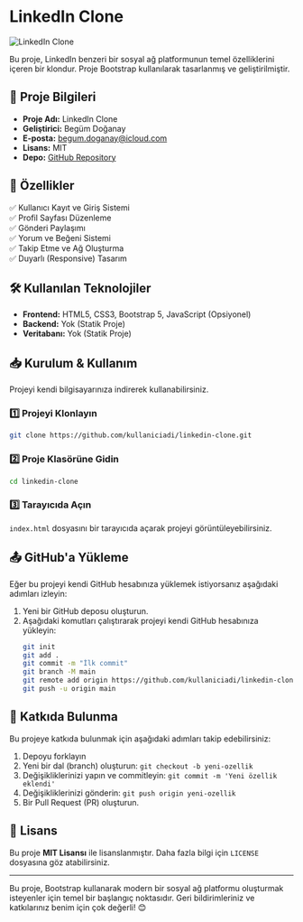 # LinkedIn Clone

![LinkedIn Clone](https://via.placeholder.com/800x400.png?text=LinkedIn+Clone)

Bu proje, LinkedIn benzeri bir sosyal ağ platformunun temel özelliklerini içeren bir klondur. Proje Bootstrap kullanılarak tasarlanmış ve geliştirilmiştir.

## 📌 Proje Bilgileri
- **Proje Adı:** LinkedIn Clone
- **Geliştirici:** Begüm Doğanay
- **E-posta:** [begum.doganay@icloud.com](mailto:begum.doganay@icloud.com)
- **Lisans:** MIT
- **Depo:** [GitHub Repository](https://github.com/kullaniciadi/linkedin-clone)

## 🚀 Özellikler
✅ Kullanıcı Kayıt ve Giriş Sistemi  
✅ Profil Sayfası Düzenleme  
✅ Gönderi Paylaşımı  
✅ Yorum ve Beğeni Sistemi  
✅ Takip Etme ve Ağ Oluşturma  
✅ Duyarlı (Responsive) Tasarım  

## 🛠️ Kullanılan Teknolojiler
- **Frontend:** HTML5, CSS3, Bootstrap 5, JavaScript (Opsiyonel)
- **Backend:** Yok (Statik Proje) 
- **Veritabanı:** Yok (Statik Proje)

## 📥 Kurulum & Kullanım
Projeyi kendi bilgisayarınıza indirerek kullanabilirsiniz.

### 1️⃣ Projeyi Klonlayın
```bash
git clone https://github.com/kullaniciadi/linkedin-clone.git
```

### 2️⃣ Proje Klasörüne Gidin
```bash
cd linkedin-clone
```

### 3️⃣ Tarayıcıda Açın
`index.html` dosyasını bir tarayıcıda açarak projeyi görüntüleyebilirsiniz.

## 📤 GitHub'a Yükleme
Eğer bu projeyi kendi GitHub hesabınıza yüklemek istiyorsanız aşağıdaki adımları izleyin:

1. Yeni bir GitHub deposu oluşturun.
2. Aşağıdaki komutları çalıştırarak projeyi kendi GitHub hesabınıza yükleyin:
   ```bash
   git init
   git add .
   git commit -m "İlk commit"
   git branch -M main
   git remote add origin https://github.com/kullaniciadi/linkedin-clone.git
   git push -u origin main
   ```

## 🤝 Katkıda Bulunma
Bu projeye katkıda bulunmak için aşağıdaki adımları takip edebilirsiniz:
1. Depoyu forklayın
2. Yeni bir dal (branch) oluşturun: `git checkout -b yeni-ozellik`
3. Değişikliklerinizi yapın ve commitleyin: `git commit -m 'Yeni özellik eklendi'`
4. Değişikliklerinizi gönderin: `git push origin yeni-ozellik`
5. Bir Pull Request (PR) oluşturun.

## 📜 Lisans
Bu proje **MIT Lisansı** ile lisanslanmıştır. Daha fazla bilgi için `LICENSE` dosyasına göz atabilirsiniz.

---
Bu proje, Bootstrap kullanarak modern bir sosyal ağ platformu oluşturmak isteyenler için temel bir başlangıç noktasıdır. Geri bildirimleriniz ve katkılarınız benim için çok değerli! 😊


